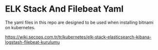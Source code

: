 # ELK Stack And Filebeat Yaml

The yaml files in this repo are designed to be used when installing bitnami on kubernetes.

https://wiki.secops.com.tr/tr/kubernetes/elk-stack-elasticsearch-kibana-logstash-filebeat-kurulumu
